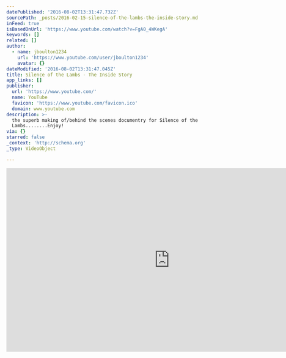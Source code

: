 ```yaml
---
datePublished: '2016-08-02T13:31:47.732Z'
sourcePath: _posts/2016-02-15-silence-of-the-lambs-the-inside-story.md
inFeed: true
isBasedOnUrl: 'https://www.youtube.com/watch?v=FgA0_4WKegA'
keywords: []
related: []
author:
  - name: jboulton1234
    url: 'https://www.youtube.com/user/jboulton1234'
    avatar: {}
dateModified: '2016-08-02T13:31:47.045Z'
title: Silence of the Lambs - The Inside Story
app_links: []
publisher:
  url: 'https://www.youtube.com/'
  name: YouTube
  favicon: 'https://www.youtube.com/favicon.ico'
  domain: www.youtube.com
description: >-
  the superb making of/behind the scenes documentry for Silence of the
  Lambs........Enjoy!
via: {}
starred: false
_context: 'http://schema.org'
_type: VideoObject

---
```

<iframe src="https://cdn.embedly.com/widgets/media.html?src=https%3A%2F%2Fwww.youtube.com%2Fembed%2FFgA0_4WKegA%3Ffeature%3Doembed&amp;url=https%3A%2F%2Fwww.youtube.com%2Fwatch%3Fv%3DFgA0_4WKegA&amp;image=https%3A%2F%2Fi.ytimg.com%2Fvi%2FFgA0_4WKegA%2Fhqdefault.jpg&amp;key=b7d04c9b404c499eba89ee7072e1c4f7&amp;type=text%2Fhtml&amp;schema=youtube" width="854" height="480" scrolling="no" frameborder="0" allowfullscreen="allowfullscreen" style=""></iframe>